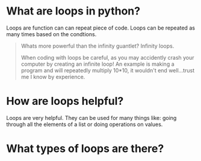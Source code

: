 # What are loops in python?

Loops are function can can repeat piece of code. Loops can be repeated as many times based on the condtions.

> Whats more powerful than the infinity guantlet? Infinity loops.
>
> When coding with loops be careful, as you may accidently crash your computer by creating an infinite loop! An example is making a program and will repeatedly multiply 10*10, it wouldn't end well...trust me I know by experience.

# How are loops helpful?

Loops are very helpful. They can be used for many things like: going through all the elements of a list or doing operations on values.

# What types of loops are there?